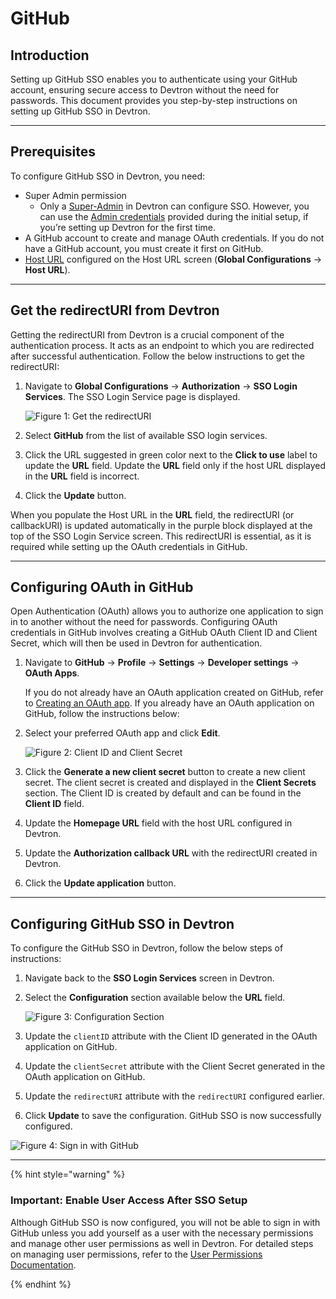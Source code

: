 # GitHub

## Introduction

Setting up GitHub SSO enables you to authenticate using your GitHub account, ensuring secure access to Devtron without the need for passwords. This document provides you step-by-step instructions on setting up GitHub SSO in Devtron.

---

## Prerequisites

To configure GitHub SSO in Devtron, you need:

* Super Admin permission
    * Only a [Super-Admin](../user-access.md) in Devtron can configure SSO. However, you can use the [Admin credentials](../../../../setup/install/install-devtron-with-cicd.md) provided during the initial setup, if you’re setting up Devtron for the first time.
* A GitHub account to create and manage OAuth credentials. If you do not have a GitHub account, you must create it first on GitHub.
* [Host URL](../../host-url.md) configured on the Host URL screen (**Global Configurations** → **Host URL**).

---

## Get the redirectURI from Devtron

Getting the redirectURI from Devtron is a crucial component of the authentication process. It acts as an endpoint to which you are redirected after successful authentication. Follow the below instructions to get the redirectURI:

1. Navigate to **Global Configurations** → **Authorization** → **SSO Login Services**. The SSO Login Service page is displayed.

    ![Figure 1: Get the redirectURI](https://devtron-public-asset.s3.us-east-2.amazonaws.com/images/global-configurations/sso-login-service/github/sso-login-services-2.jpg)

2. Select **GitHub** from the list of available SSO login services.

3. Click the URL suggested in green color next to the **Click to use** label to update the **URL** field. Update the **URL** field only if the host URL displayed in the **URL** field is incorrect.

4. Click the **Update** button.

When you populate the Host URL in the **URL** field, the redirectURI (or callbackURI) is updated automatically in the purple block displayed at the top of the SSO Login Service screen. This redirectURI is essential, as it is required while setting up the OAuth credentials in GitHub.

---

## Configuring OAuth in GitHub

Open Authentication (OAuth) allows you to authorize one application to sign in to another without the need for passwords. Configuring OAuth credentials in GitHub involves creating a GitHub OAuth Client ID and Client Secret, which will then be used in Devtron for authentication.

1. Navigate to **GitHub** → **Profile** → **Settings** → **Developer settings** → **OAuth Apps**. 
    
    If you do not already have an OAuth application created on GitHub, refer to [Creating an OAuth app](https://docs.github.com/en/apps/oauth-apps/building-oauth-apps/creating-an-oauth-app). If you already have an OAuth application on GitHub, follow the instructions below:

2. Select your preferred OAuth app and click **Edit**.

    ![Figure 2: Client ID and Client Secret](https://devtron-public-asset.s3.us-east-2.amazonaws.com/images/global-configurations/sso-login-service/github/oauth-application.jpg)

3. Click the **Generate a new client secret** button to create a new client secret. The client secret is created and displayed in the **Client Secrets** section. The Client ID is created by default and can be found in the **Client ID** field.

4. Update the **Homepage URL** field with the host URL configured in Devtron.

5. Update the **Authorization callback URL** with the redirectURI created in Devtron.

6. Click the **Update application** button.

---

## Configuring GitHub SSO in Devtron

To configure the GitHub SSO in Devtron, follow the below steps of instructions:

1. Navigate back to the **SSO Login Services** screen in Devtron.

2. Select the **Configuration** section available below the **URL** field.

    ![Figure 3: Configuration Section](https://devtron-public-asset.s3.us-east-2.amazonaws.com/images/global-configurations/sso-login-service/github/configuration-section-2.jpg)

3. Update the `clientID` attribute with the Client ID generated in the OAuth application on GitHub.

4. Update the `clientSecret` attribute with the Client Secret generated in the OAuth application on GitHub.

5. Update the `redirectURI` attribute with the `redirectURI` configured earlier.

6. Click **Update** to save the configuration. GitHub SSO is now successfully configured.

![Figure 4: Sign in with GitHub](https://devtron-public-asset.s3.us-east-2.amazonaws.com/images/global-configurations/sso-login-service/github/github-sso-final.gif)

---

{% hint style="warning" %}

### Important: Enable User Access After SSO Setup

Although GitHub SSO is now configured, you will not be able to sign in with GitHub unless you add yourself as a user with the necessary permissions and manage other user permissions as well in Devtron. For detailed steps on managing user permissions, refer to the [User Permissions Documentation](../user-access.md).

{% endhint %}